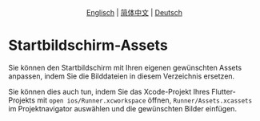 <p align="center">
    <a href="README.md">Englisch</a> |
    <a href="README.zh-CN.md">简体中文</a> |
    <a href="README.de-DE.md">Deutsch</a>
</p>

# Startbildschirm-Assets

Sie können den Startbildschirm mit Ihren eigenen gewünschten Assets anpassen, indem Sie die Bilddateien in diesem Verzeichnis ersetzen.

Sie können dies auch tun, indem Sie das Xcode-Projekt Ihres Flutter-Projekts mit `open ios/Runner.xcworkspace` öffnen, `Runner/Assets.xcassets` im Projektnavigator auswählen und die gewünschten Bilder einfügen.